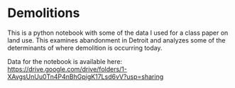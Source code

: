 # Demolitions

This is a python notebook with some of the data I used for a class paper on land use. This examines abandonment in Detroit and analyzes some of the determinants of where demolition is occurring today.

Data for the notebook is available here: https://drive.google.com/drive/folders/1-XAvgsUnUu0Tn4P4nBhGpigK17Lsd6vV?usp=sharing

